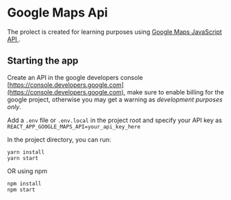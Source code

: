 # Google Maps Api

The prolect is created for learning purposes using
[Google Maps JavaScript API ](https://developers.google.com/maps/documentation/javascript/overview).

## Starting the app

Create an API in the google developers console
[https://console.developers.google.com](https://console.developers.google.com),
make sure to enable billing for the google project, otherwise you may get a
warning as _development purposes only_.

Add a `.env` file or `.env.local` in the project root and specify your API key
as `REACT_APP_GOOGLE_MAPS_API=your_api_key_here`

In the project directory, you can run:

```
yarn install
yarn start
```

OR using npm

```
npm install
npm start
```
